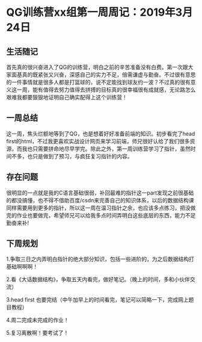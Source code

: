 # QG训练营xx组第一周周记：2019年3月24日

## 生活随记

首先真的很兴奋进入了QG的训练营，明白之前的辛苦准备没有白费。第一次跟大家面基真的既紧张又兴奋，深感自己的实力不足，倍需谦虚与勤奋。不过很有意思的一件事情就是很多人都是打篮球的，说不定能找到球友约一波？不过真的很有意义这一周，能有值得去努力值得去拼搏的目标真的很幸福很有成就感，无论路怎么艰难我都要狠狠地证明自己确实配得上这个训练营！

## 一周总结

这一周，焦头烂额地等到了QG，也是想着好好准备前端的知识。初步看完了head first的html，不过我更喜欢实战设计网页来学习前端，师兄很好认给了我们很多资源，而我也只需要拼命地尽早学完。除此之外，第一周训练营学习了指针，虽然时间不多，也只是做到了预习，与疯狂复习指针的内容。

## 存在问题

很明显的一点就是我的C语言基础很弱，补回最难的指针这一part发现之前很基础的都没搞懂，也不得不借助百度/csdn来完善自己的知识体系，以后的数据结构课同样需要用到更多的指针，所以这一周在温习指针之余，也应该多点练习，把没做完的作业也要做完，希望师兄可以给我多点时间弄明白这些底层的东西，能力不足勤奋来补!

## 下周规划

1.争取三日之内弄明白指针的绝大部分知识，包括一些进阶的，为之后数据结构打基础啊啊啊！

2.看《大话数据结构》，争取五天内看完，做好笔记。（晚上的时间，多和小伙伴交流）

3.head first 也要完结（中午加早上的时间看完，笔记可以简略一下，完成网上题目教程）

4.周二完成未完成的作业！

5.复习离散啊！要考试了！

